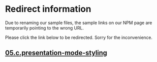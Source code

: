# Redirect information

Due to renaming our sample files, the sample links on our NPM page are temporarily pointing to the wrong URL. 

Please click the link below to be redirected. Sorry for the inconvenience.

## [05.c.presentation-mode-styling](./../05.c.presentation-mode-styling/README.md)
